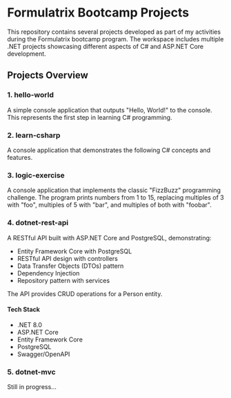 # Formulatrix Bootcamp Projects

This repository contains several projects developed as part of my activities during the Formulatrix bootcamp program. The workspace includes multiple .NET projects showcasing different aspects of C# and ASP.NET Core development.

## Projects Overview

### 1. hello-world

A simple console application that outputs "Hello, World!" to the console. This represents the first step in learning C# programming.

### 2. learn-csharp

A console application that demonstrates the following C# concepts and features.

### 3. logic-exercise

A console application that implements the classic "FizzBuzz" programming challenge. The program prints numbers from 1 to 15, replacing multiples of 3 with "foo", multiples of 5 with "bar", and multiples of both with "foobar".

### 4. dotnet-rest-api

A RESTful API built with ASP.NET Core and PostgreSQL, demonstrating:

- Entity Framework Core with PostgreSQL
- RESTful API design with controllers
- Data Transfer Objects (DTOs) pattern
- Dependency Injection
- Repository pattern with services

The API provides CRUD operations for a Person entity.

#### Tech Stack

- .NET 8.0
- ASP.NET Core
- Entity Framework Core
- PostgreSQL
- Swagger/OpenAPI

### 5. dotnet-mvc

Still in progress...
